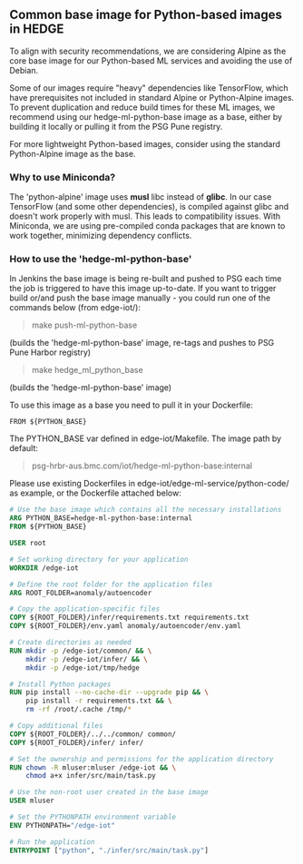 ## Common base image for Python-based images in HEDGE

To align with security recommendations, we are considering Alpine as the core base image for our Python-based ML services and avoiding the use of Debian.

Some of our images require "heavy" dependencies like TensorFlow, which have prerequisites not included in standard Alpine or Python-Alpine images. 
To prevent duplication and reduce build times for these ML images, we recommend using our hedge-ml-python-base image as a base, either by building it locally or pulling it from the PSG Pune registry.

For more lightweight Python-based images, consider using the standard Python-Alpine image as the base.

### Why to use Miniconda?

The 'python-alpine' image uses **musl** libc instead of **glibc**. 
In our case TensorFlow (and some other dependencies), is compiled against glibc and doesn't work properly with musl. 
This leads to compatibility issues. With Miniconda, we are using pre-compiled conda packages that are known to work together, minimizing dependency conflicts.

### How to use the 'hedge-ml-python-base'

In Jenkins the base image is being re-built and pushed to PSG each time the job is triggered to have this image up-to-date.
If you want to trigger build or/and push the base image manually - you could run one of the commands below (from edge-iot/):

> make push-ml-python-base

(builds the 'hedge-ml-python-base' image, re-tags and pushes to PSG Pune Harbor registry)

> make hedge_ml_python_base

(builds the 'hedge-ml-python-base' image)

To use this image as a base you need to pull it in your Dockerfile: 
```from
FROM ${PYTHON_BASE}
```

The PYTHON_BASE var defined in edge-iot/Makefile. The image path by default: 
>  psg-hrbr-aus.bmc.com/iot/hedge-ml-python-base:internal

Please use existing Dockerfiles in edge-iot/edge-ml-service/python-code/ as example, or the Dockerfile attached below:

```dockerfile
# Use the base image which contains all the necessary installations
ARG PYTHON_BASE=hedge-ml-python-base:internal
FROM ${PYTHON_BASE}

USER root

# Set working directory for your application
WORKDIR /edge-iot

# Define the root folder for the application files
ARG ROOT_FOLDER=anomaly/autoencoder

# Copy the application-specific files
COPY ${ROOT_FOLDER}/infer/requirements.txt requirements.txt
COPY ${ROOT_FOLDER}/env.yaml anomaly/autoencoder/env.yaml

# Create directories as needed
RUN mkdir -p /edge-iot/common/ && \
    mkdir -p /edge-iot/infer/ && \
    mkdir -p /edge-iot/tmp/hedge

# Install Python packages
RUN pip install --no-cache-dir --upgrade pip && \
    pip install -r requirements.txt && \
    rm -rf /root/.cache /tmp/*

# Copy additional files
COPY ${ROOT_FOLDER}/../../common/ common/
COPY ${ROOT_FOLDER}/infer/ infer/

# Set the ownership and permissions for the application directory
RUN chown -R mluser:mluser /edge-iot && \
    chmod a+x infer/src/main/task.py

# Use the non-root user created in the base image
USER mluser

# Set the PYTHONPATH environment variable
ENV PYTHONPATH="/edge-iot"

# Run the application
ENTRYPOINT ["python", "./infer/src/main/task.py"]
```